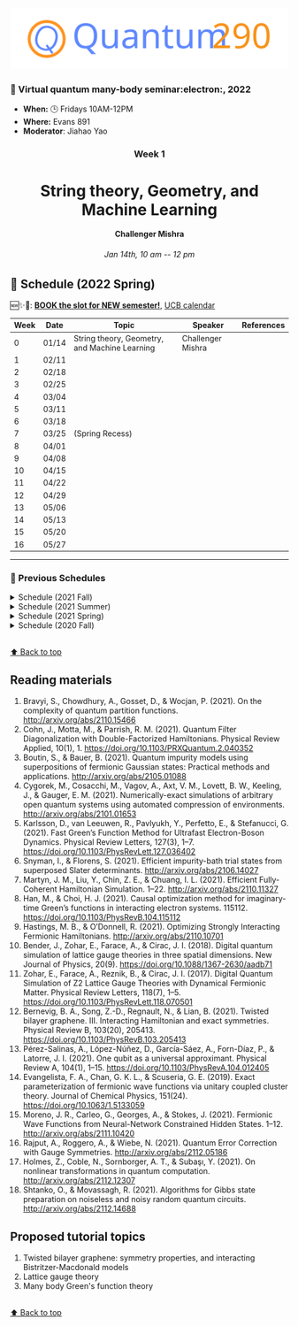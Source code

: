 [![Math290](asset/quantum290-logo.svg)](https://math290.com/)
----------------------------
### 🌟 Virtual quantum many-body seminar:electron:, 2022

- **When:** 🕒 Fridays 10AM-12PM
- **Where:** Evans 891
- **Moderator**: Jiahao Yao



<div align="center">
  <h3>Week 1</h3>
  <h1>String theory, Geometry, and Machine Learning</h1>
  <strong>Challenger Mishra</strong>
  <h6>Jan 14th, 10 am -- 12 pm</h6>
</div>


## 📌 Schedule (2022 Spring) 

🆕✨🔨: [**BOOK the slot for NEW semester!**](https://calendly.com/jiahaoyao-math/math-290-booking-time?month=2022-01), [UCB calendar](http://guide.berkeley.edu/academic-calendar/) 

| Week | Date  | Topic           | Speaker | References |
|------|-------|-----------------|---------|------------|
| 0    | 01/14 | String theory, Geometry, and Machine Learning | Challenger Mishra| |
| 1    | 02/11 |                 |         |            |
| 2    | 02/18 |                 |         |            |
| 3    | 02/25 |                 |         |            |
| 4    | 03/04 |                 |         |            |
| 5    | 03/11 |                 |         |            |
| 6    | 03/18 |                 |         |            |
| 7    | 03/25 | (Spring Recess) |         |            |
| 8    | 04/01 |                 |         |            |
| 9    | 04/08 |                 |         |            |
| 10   | 04/15 |                 |         |            |
| 11   | 04/22 |                 |         |            |
| 12   | 04/29 |                 |         |            |
| 13   | 05/06 |                 |         |            |
| 14   | 05/13 |                 |         |            |
| 15   | 05/20 |                 |         |            |
| 16   | 05/27 |                 |         |            |

-----

### 📃 Previous Schedules 

<details>
<summary>Schedule (2021 Fall)</summary>

| Week | Date                 | Topic                                                                                  | Speaker                 | References |
|------|----------------------|----------------------------------------------------------------------------------------|-------------------------|------------|
| 1    | 8/27                 | Quantum Subspace Diagonalization.                                                      | Ethan Epperly           |            |
| 2    | 9/3                  | DMET for SIAM                                                                          | Raehyun Kim             |            |
| 3    | 9/10                 | Parallel Quantum Algorithm for Hamiltonian Simulation                                  | Nilin Abrahamsen        |            |
| 4    | 09/17                | Variational Schrieffer-Wolff Transformation                                            | Jiahao Yao              |            |
| 5    | 09/24                | Genetic column generation                                                              | Kevin Stubbs            |            |
| 6    | 10/01                | Hybridized Methods for Quantum Simulation in the Interaction Picture                   | Di Fang                 |            |
| 7    | 10/08                | Fast Amplification of QMA                                                              | Subhayan Roy Moulik     |            |
| 8    | 10/15                | Fast-forwarding quantum evolution                                                      | Yulong Dong             |            |
| 9    | 10/22                | Quantum Algorithms to Simulate Correlated Fermions                                     | Fabian Faulstich        |            |
| 10   | 10/29                | Self-consistent second-order Green’s function perturbation theory for periodic systems | Xin Xing                |            |
| 11   | 11/05                | Theory of variational quantum simulation                                               | Ethan Epperly           |            |
| 12   | 11/11 (Special date) |                                                                                        | Joseph Tindall (Oxford) |            |
| 13   | 11/19                | Error Bounds for Variational Quantum Time Evolution                                    | Yu Tong                 |            |
| 14   | 11/26                | Thanksgiving (so no seminar)                                                           |                         |            |
| 15   | 12/03                | Exact Factorization Embedding Theory                                                   | Zhen Huang              |            |
| 16   | 12/10                | Dynamical error bounds for continuum discretisation                                    | Jiasu Wang              |            |
| 17   | 12/16                | Quantum Monte Carlo approaches for strongly correlated systems                         | Ankit Mahajan           |            |

</details>

<details>
<summary>Schedule (2021 Summer)</summary>

| Week | Date | Topic                                                                                              | Speaker                    | References |
| ---- | ---- | -------------------------------------------------------------------------------------------------- | -------------------------- | ---------- |
| 1    | 5/21 |                                                                                                    | Canceled due to SIAM LA    |            |
| 2    | 5/28 | DRL for Quantum Phase Transition (1/2 slot)<br />Iterative Quantum Assisted Eigensolver (1/2 slot) | Jiahao Yao<br />Jiasu Wang |            |
| 3    | 6/4  | Quantum algorithm for simulating real time evolution of lattice Hamiltonians                       | Yu Tong                    |            |
| 4    | 6/11 | Neural tensor contractions and the expressive power of deep neural quantum states                  | Jeffmin Lin                |            |
| 5    | 6/18 | AIM SQUARE. No seminar this week                                                                   |                            |            |
| 6    | 6/25 | Third-order algebraic diagrammatic construction theory: A Green's function approach                | Xin Xing                   |            |
| 7    | 7/2  | Fault-Tolerant Quantum Simulations of Chemistry in First Quantization                              | Di Fang                    |            |
| 8    | 7/9  | A projector-splitting integrator for dynamical low-rank approximation                              | Fabian Faulstich           |            |
| 9    | 7/16 | Concentration for random product formulas                                                          | Dong An                    |            |
| 10   | 7/23 | Neural tensor contractions and the expressive power of deep neural quantum states                  | Jeffmin Lin                |            |
| 11   | 7/30 | Universal tripartite entanglement in one-dimensional many-body systems                             | Yantao Wu                  |            |
| 12   | 8/6  | TBD                                                                                                | Raehyun Kim                |            |
| 13   | 8/13 | Robustness of Discretization in Digital Adiabatic Simulation                                       | Jiasu Wang                 |            |
| 14   | 8/20 | Accessing scrambling using matrix product operators                                                | Sajant Anand               |            |

</details>

<details>
<summary>Schedule (2021 Spring)</summary>

| Week | Date | Topic                                                                                          | Speaker                 | References            |
| ---- | ---- | ---------------------------------------------------------------------------------------------- | ----------------------- | --------------------- |
| 1    | 1/8  | Block-encoding of sparse matrices                                                              | Lin Lin                 |                       |
| 2    | 1/15 | Projected Position Operators for Constructing Well Localized Bases                             | Kevin Stubbs            |                       |
| 3    | 1/19 | Multiconfigurational Electronic Structure Theories for Materials: Development and Applications | Hung Pham               |                       |
| 3    | 1/22 | Polar decomposition, Petz recovery channels and pretty good measurements                       | Yihui Quek (Stanford)   | Special Time: 4pm-5pm |
| 4    | 1/29 | FBSDE based neural network algorithms for high-dimensional quasilinear parabolic PDEs          | Wenzhong Zhang          |                       |
| 4    | 1/29 | QIP 2021 presentation                                                                          | QIP 2021 presentation   |                       |
| 5    | 2/5  | Representing Exact Electron Densities by a Single Slater Determinant in Finite Basis Sets      | Xin Xing                |                       |
| 6    | 2/12 | sub-exponential algorithm for 2D frustration-free spin systems with gapped subsystems          | Nilin  Abrahamsen (MIT) |                       |
| 7    | 2/19 | Quantum algorithms for linear and nonlinear differential equations                             | Dong An                 |                       |
| 8    | 2/26 | APS March Meeting 2021 Presentation                                                            |                         |                       |
| 9    | 3/5  | On Representing (Anti)Symmetric Functions                                                      | Jeffmin Lin             |                       |
| 10   | 3/12 | Determinantal Point Processes for Machine Learning                                             | Jiahao Yao              |                       |
| 11   | 3/19 | Nearly tight Trotterization of interacting electrons                                           | Yuan Su                 |                       |
| 12   | 3/26 | Quantum Logspace Algorithm for Powering Matrices with Bounded Norm                             | Subhayan Roy Moulik     |                       |
| 13   | 4/2  | Quantum Hamiltonian-Based Models & the Variational Quantum Thermalizer Algorithm               | Yulong Dong             |                       |
| 14   | 4/9  | Spectral characterization of magic angles in twisted bilayer graphene                          | Fabian Faulstich        |                       |
| 15   | 4/16 | Chiral model for twisted bilayer graphene                                                      | Maciej Zworski          |                       |
| 16   | 4/23 | Quantum impurity problems                                                                      | Lin Lin                 |                       |
| 17   | 4/30 | [Exploiting anticommutation in Hamiltonian simulation](https://arxiv.org/pdf/2103.07988.pdf)   | Qi Zhao (UMD)           |                       |
| 18   | 5/7  | Canceled due to final exam                                                                     |                         |                       |
| 19   | 5/14 | Quantum chaos, information scrambling, and computation                                         | Subhayan Roy Moulik     |                       |

</details>

<details>
<summary>Schedule (2020 Fall)</summary>

| Week | Date  | Topic                                                                                          | Speaker                                    | References           |
| ---- | ----- | ---------------------------------------------------------------------------------------------- | ------------------------------------------ | -------------------- |
| 1    | 9/4   | Machine Learning Exchange-Correlation Energy                                                   | Qinyi Zhu                                  | [24](#24)            |
|      |       | Solving Quantum Linear Algebra Problems <br> A Proposal of Quantum LINPACK Benchmark           | Yulong Dong                                | [25](#25)            |
| 2    | 9/14  | Computational Optimal Transport                                                                | Jeffmin Lin                                | [27](#27), [28](#28) |
|      |       | Fast Matrix-Vector Multiplication Algorithms for Dense Kernel Matrices                         | Xin Xing                                   |                      |
| 3    | 9/18  | Quantum State Verification in the Linear System Problem                                        | Yu Tong                                    | [11](#11)            |
|      |       | Data-Driven PDF Method for Langevin Equations with Colored Noise                               | Hongli Zhao                                |                      |
| 4    | 9/25  | DMFT, DMET, and RISB: A unified perspective                                                    | Fabian Faulstish                           | [8](#6)              |
| 5    | 10/2  | Machine Learning for Inverse Problems in Computational Engineering                             | [Kailai Xu](http://stanford.edu/~kailaix/) |                      |
| 6    | 10/9  | Finite-size Correction for Periodic MP2 and CCSD Calculations                                  | Xin Xing                                   | [21](#21)            |
| 7    | 10/16 | Quantum Approach to Discrete Combinatorial Optimization                                        | Jiasu Wang                                 | [15](#15)            |
| 8    | 10/23 | Continuous Quantum Error Correction for Time-dependent Hamiltonian                             | Song Zhang                                 | [26](#26)            |
| 9    | 10/30 | Hamiltonian Simulation in the Low Energy Subspace                                              | Yulong Dong                                | [12](#12)            |
| 10   | 11/13 | A straightforward introduction to continuous quantum measurement                               | Di Fang                                    | [2](#2)              |
| 11   | 11/20 | Localized Edge Modes in Subwavelength Resonator Arrays                                         | Erik Hiltunen                              |                      |
| 12   | 12/4  | Efficient Distributed Quantum Computing                                                        | Subhayan Moulik                            | [14](#14)            |
| 13   | 12/17 | Variational Policy Gradient Theorem                                                            | Jiahao Yao                                 | [31](#31)            |
| 14   | 12/18 | Converging High-Level Coupled-Cluster Energetics by Monte Carlo Sampling and Moment Expansions | Fabian Faulstish                           | [30](#30)            |

</details>


<br>[⬆ Back to top](#)


## Reading materials 

1. Bravyi, S., Chowdhury, A., Gosset, D., & Wocjan, P. (2021). On the complexity of quantum partition functions. http://arxiv.org/abs/2110.15466
2. Cohn, J., Motta, M., & Parrish, R. M. (2021). Quantum Filter Diagonalization with Double-Factorized Hamiltonians. Physical Review Applied, 10(1), 1. https://doi.org/10.1103/PRXQuantum.2.040352
3. Boutin, S., & Bauer, B. (2021). Quantum impurity models using superpositions of fermionic Gaussian states: Practical methods and applications. http://arxiv.org/abs/2105.01088
4. Cygorek, M., Cosacchi, M., Vagov, A., Axt, V. M., Lovett, B. W., Keeling, J., & Gauger, E. M. (2021). Numerically-exact simulations of arbitrary open quantum systems using automated compression of environments. http://arxiv.org/abs/2101.01653
5. Karlsson, D., van Leeuwen, R., Pavlyukh, Y., Perfetto, E., & Stefanucci, G. (2021). Fast Green’s Function Method for Ultrafast Electron-Boson Dynamics. Physical Review Letters, 127(3), 1–7. https://doi.org/10.1103/PhysRevLett.127.036402
6. Snyman, I., & Florens, S. (2021). Efficient impurity-bath trial states from superposed Slater determinants. http://arxiv.org/abs/2106.14027
7. Martyn, J. M., Liu, Y., Chin, Z. E., & Chuang, I. L. (2021). Efficient Fully-Coherent Hamiltonian Simulation. 1–22. http://arxiv.org/abs/2110.11327
8. Han, M., & Choi, H. J. (2021). Causal optimization method for imaginary-time Green’s functions in interacting electron systems. 115112. https://doi.org/10.1103/PhysRevB.104.115112
9. Hastings, M. B., & O’Donnell, R. (2021). Optimizing Strongly Interacting Fermionic Hamiltonians. http://arxiv.org/abs/2110.10701
10. Bender, J., Zohar, E., Farace, A., & Cirac, J. I. (2018). Digital quantum simulation of lattice gauge theories in three spatial dimensions. New Journal of Physics, 20(9). https://doi.org/10.1088/1367-2630/aadb71
11. Zohar, E., Farace, A., Reznik, B., & Cirac, J. I. (2017). Digital Quantum Simulation of Z2 Lattice Gauge Theories with Dynamical Fermionic Matter. Physical Review Letters, 118(7), 1–5. https://doi.org/10.1103/PhysRevLett.118.070501
11. Bernevig, B. A., Song, Z.-D., Regnault, N., & Lian, B. (2021). Twisted bilayer graphene. III. Interacting Hamiltonian and exact symmetries. Physical Review B, 103(20), 205413. https://doi.org/10.1103/PhysRevB.103.205413
11. Pérez-Salinas, A., López-Núñez, D., García-Sáez, A., Forn-Díaz, P., & Latorre, J. I. (2021). One qubit as a universal approximant. Physical Review A, 104(1), 1–15. https://doi.org/10.1103/PhysRevA.104.012405
11. Evangelista, F. A., Chan, G. K. L., & Scuseria, G. E. (2019). Exact parameterization of fermionic wave functions via unitary coupled cluster theory. Journal of Chemical Physics, 151(24). https://doi.org/10.1063/1.5133059
11. Moreno, J. R., Carleo, G., Georges, A., & Stokes, J. (2021). Fermionic Wave Functions from Neural-Network Constrained Hidden States. 1–12. http://arxiv.org/abs/2111.10420
12. Rajput, A., Roggero, A., & Wiebe, N. (2021). Quantum Error Correction with Gauge Symmetries. http://arxiv.org/abs/2112.05186
13. Holmes, Z., Coble, N., Sornborger, A. T., & Subaşı, Y. (2021). On nonlinear transformations in quantum computation. http://arxiv.org/abs/2112.12307
14. Shtanko, O., & Movassagh, R. (2021). Algorithms for Gibbs state preparation on noiseless and noisy random quantum circuits. http://arxiv.org/abs/2112.14688

## Proposed tutorial topics

1. Twisted bilayer graphene: symmetry properties, and interacting Bistritzer-Macdonald models
2. Lattice gauge theory
3. Many body Green's function theory


<br>[⬆ Back to top](#)


